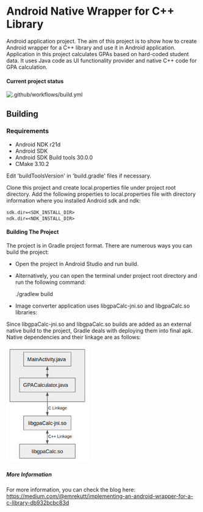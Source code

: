 Android Native Wrapper for C++ Library 
==============================================
Android application project.
The aim of this project is to show how to create Android wrapper for a C++ library and use it in Android application.
Application in this project calculates GPAs based on hard-coded student data. It uses Java code as UI functionality provider and native C++ code for GPA calculation. 

#### Current project status
 ![.github/workflows/build.yml](https://github.com/ekutt/AndroidImageConverter/workflows/.github/workflows/build.yml/badge.svg?branch=master) 

## Building 
### Requirements
- Android NDK r21d
- Android SDK
- Android SDK Build tools 30.0.0
- CMake 3.10.2

Edit 'buildToolsVersion' in 'build.gradle' files if necessary.

Clone this project and create local.properties file under project root directory.
Add the following properties to local.properties file with directory information where you installed Android sdk and ndk:

	sdk.dir=<SDK_INSTALL_DIR>
	ndk.dir=<NDK_INSTALL_DIR>

#### Building The Project

The project is in Gradle project format. There are numerous ways you can build the project: 
- Open the project in Android Studio and run build.
- Alternatively, you can open the terminal under project root directory and run the following 
command:

	./gradlew build 
	
- Image converter application uses libgpaCalc-jni.so and libgpaCalc.so libraries:

Since libgpaCalc-jni.so and libgpaCalc.so builds are added as an external native build to the project, Gradle deals with deploying them into final apk.
Native dependencies and their linkage are as follows: 

![alt text](https://github.com/ekutt/android-native/blob/assets/assets/1_n3BrKUuWgLjmgr6l763nOg.png)	

##### More Information
For more information, you can check the blog here: https://medium.com/@emrekutt/implementing-an-android-wrapper-for-a-c-library-db932bcbc83d

